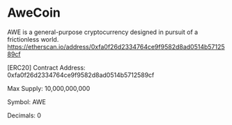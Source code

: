 # AweCoin
AWE is a general-purpose cryptocurrency designed in pursuit of a frictionless world.
https://etherscan.io/address/0xfa0f26d2334764ce9f9582d8ad0514b5712589cf

[ERC20]
Contract Address: 0xfa0f26d2334764ce9f9582d8ad0514b5712589cf

Max Supply: 10,000,000,000

Symbol: AWE

Decimals: 0

